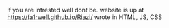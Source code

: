if you are intrested well dont be.
website is up at https://fa1rwell.github.io/Riazi/
wrote in HTML, JS, CSS
